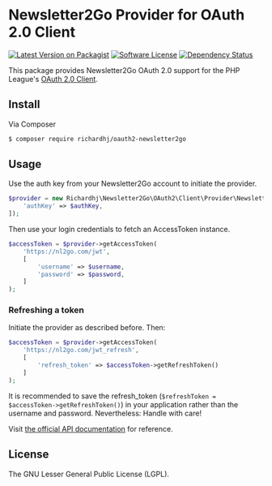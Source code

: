 # Newsletter2Go Provider for OAuth 2.0 Client

[![Latest Version on Packagist][ico-version]][link-packagist]
[![Software License][ico-license]]()
[![Dependency Status][ico-dependencies]][link-dependencies]

This package provides Newsletter2Go OAuth 2.0 support for the PHP League's [OAuth 2.0 Client](https://github.com/thephpleague/oauth2-client).

## Install

Via Composer

``` bash
$ composer require richardhj/oauth2-newsletter2go
```

## Usage

Use the auth key from your Newsletter2Go account to initiate the provider.

```php
$provider = new Richardhj\Newsletter2Go\OAuth2\Client\Provider\Newsletter2Go([
    'authKey' => $authKey,
]);
```

Then use your login credentials to fetch an AccessToken instance.

```php
$accessToken = $provider->getAccessToken(
    'https://nl2go.com/jwt',
    [
        'username' => $username,
        'password' => $password,
    ]
);
```

### Refreshing a token

Initiate the provider as described before. Then:

```php
$accessToken = $provider->getAccessToken(
    'https://nl2go.com/jwt_refresh',
    [
        'refresh_token' => $accessToken->getRefreshToken()
    ]
);
```

It is recommended to save the refresh_token (```$refreshToken = $accessToken->getRefreshToken()```) in your application
rather than the username and password. Nevertheless: Handle with care!

Visit [the official API documentation](https://docs.newsletter2go.com/#/Authorization) for reference.

## License

The  GNU Lesser General Public License (LGPL).

[ico-version]: https://img.shields.io/packagist/v/richardhj/oauth2-newsletter2go.svg?style=flat-square
[ico-license]: https://img.shields.io/badge/license-LGPL-brightgreen.svg?style=flat-square
[ico-dependencies]: https://www.versioneye.com/php/richardhj:oauth2-newsletter2go/badge.svg?style=flat-square

[link-packagist]: https://packagist.org/packages/richardhj/oauth2-newsletter2go
[link-dependencies]: https://www.versioneye.com/php/richardhj:oauth2-newsletter2go
